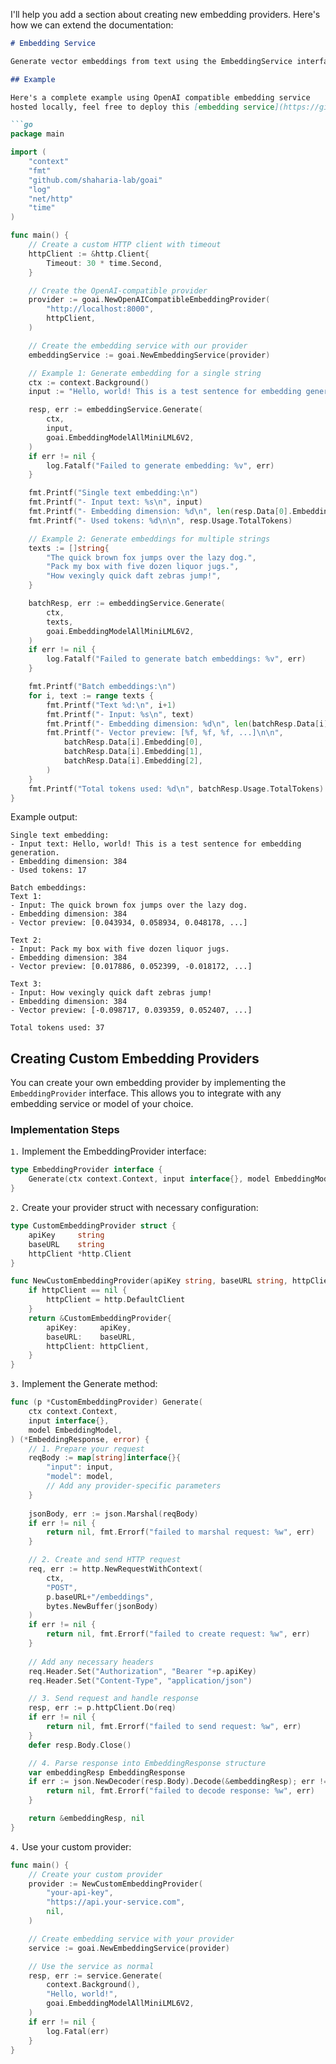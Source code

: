 I'll help you add a section about creating new embedding providers. Here's how we can extend the documentation:

```markdown
# Embedding Service

Generate vector embeddings from text using the EmbeddingService interface.

## Example

Here's a complete example using OpenAI compatible embedding service
hosted locally, feel free to deploy this [embedding service](https://github.com/shaharia-lab/embedding-service) locally.

```go
package main

import (
    "context"
    "fmt"
    "github.com/shaharia-lab/goai"
    "log"
    "net/http"
    "time"
)

func main() {
    // Create a custom HTTP client with timeout
    httpClient := &http.Client{
        Timeout: 30 * time.Second,
    }

    // Create the OpenAI-compatible provider
    provider := goai.NewOpenAICompatibleEmbeddingProvider(
        "http://localhost:8000",
        httpClient,
    )

    // Create the embedding service with our provider
    embeddingService := goai.NewEmbeddingService(provider)

    // Example 1: Generate embedding for a single string
    ctx := context.Background()
    input := "Hello, world! This is a test sentence for embedding generation."

    resp, err := embeddingService.Generate(
        ctx,
        input,
        goai.EmbeddingModelAllMiniLML6V2,
    )
    if err != nil {
        log.Fatalf("Failed to generate embedding: %v", err)
    }

    fmt.Printf("Single text embedding:\n")
    fmt.Printf("- Input text: %s\n", input)
    fmt.Printf("- Embedding dimension: %d\n", len(resp.Data[0].Embedding))
    fmt.Printf("- Used tokens: %d\n\n", resp.Usage.TotalTokens)

    // Example 2: Generate embeddings for multiple strings
    texts := []string{
        "The quick brown fox jumps over the lazy dog.",
        "Pack my box with five dozen liquor jugs.",
        "How vexingly quick daft zebras jump!",
    }

    batchResp, err := embeddingService.Generate(
        ctx,
        texts,
        goai.EmbeddingModelAllMiniLML6V2,
    )
    if err != nil {
        log.Fatalf("Failed to generate batch embeddings: %v", err)
    }

    fmt.Printf("Batch embeddings:\n")
    for i, text := range texts {
        fmt.Printf("Text %d:\n", i+1)
        fmt.Printf("- Input: %s\n", text)
        fmt.Printf("- Embedding dimension: %d\n", len(batchResp.Data[i].Embedding))
        fmt.Printf("- Vector preview: [%f, %f, %f, ...]\n\n",
            batchResp.Data[i].Embedding[0],
            batchResp.Data[i].Embedding[1],
            batchResp.Data[i].Embedding[2],
        )
    }
    fmt.Printf("Total tokens used: %d\n", batchResp.Usage.TotalTokens)
}
```

Example output:

```text
Single text embedding:
- Input text: Hello, world! This is a test sentence for embedding generation.
- Embedding dimension: 384
- Used tokens: 17

Batch embeddings:
Text 1:
- Input: The quick brown fox jumps over the lazy dog.
- Embedding dimension: 384
- Vector preview: [0.043934, 0.058934, 0.048178, ...]

Text 2:
- Input: Pack my box with five dozen liquor jugs.
- Embedding dimension: 384
- Vector preview: [0.017886, 0.052399, -0.018172, ...]

Text 3:
- Input: How vexingly quick daft zebras jump!
- Embedding dimension: 384
- Vector preview: [-0.098717, 0.039359, 0.052407, ...]

Total tokens used: 37
```

## Creating Custom Embedding Providers

You can create your own embedding provider by implementing the `EmbeddingProvider` interface.
This allows you to integrate with any embedding service or model of your choice.

### Implementation Steps

`1.` Implement the EmbeddingProvider interface:

```go
type EmbeddingProvider interface {
    Generate(ctx context.Context, input interface{}, model EmbeddingModel) (*EmbeddingResponse, error)
}
```

`2.` Create your provider struct with necessary configuration:

```go
type CustomEmbeddingProvider struct {
    apiKey     string
    baseURL    string
    httpClient *http.Client
}

func NewCustomEmbeddingProvider(apiKey string, baseURL string, httpClient *http.Client) *CustomEmbeddingProvider {
    if httpClient == nil {
        httpClient = http.DefaultClient
    }
    return &CustomEmbeddingProvider{
        apiKey:     apiKey,
        baseURL:    baseURL,
        httpClient: httpClient,
    }
}
```

`3.` Implement the Generate method:

```go
func (p *CustomEmbeddingProvider) Generate(
	ctx context.Context, 
	input interface{}, 
	model EmbeddingModel,
) (*EmbeddingResponse, error) {
    // 1. Prepare your request
    reqBody := map[string]interface{}{
        "input": input,
        "model": model,
        // Add any provider-specific parameters
    }
    
    jsonBody, err := json.Marshal(reqBody)
    if err != nil {
        return nil, fmt.Errorf("failed to marshal request: %w", err)
    }

    // 2. Create and send HTTP request
    req, err := http.NewRequestWithContext(
		ctx, 
		"POST", 
		p.baseURL+"/embeddings", 
		bytes.NewBuffer(jsonBody)
    )
    if err != nil {
        return nil, fmt.Errorf("failed to create request: %w", err)
    }
    
    // Add any necessary headers
    req.Header.Set("Authorization", "Bearer "+p.apiKey)
    req.Header.Set("Content-Type", "application/json")

    // 3. Send request and handle response
    resp, err := p.httpClient.Do(req)
    if err != nil {
        return nil, fmt.Errorf("failed to send request: %w", err)
    }
    defer resp.Body.Close()

    // 4. Parse response into EmbeddingResponse structure
    var embeddingResp EmbeddingResponse
    if err := json.NewDecoder(resp.Body).Decode(&embeddingResp); err != nil {
        return nil, fmt.Errorf("failed to decode response: %w", err)
    }

    return &embeddingResp, nil
}
```

`4.` Use your custom provider:

```go
func main() {
    // Create your custom provider
    provider := NewCustomEmbeddingProvider(
        "your-api-key",
        "https://api.your-service.com",
        nil,
    )

    // Create embedding service with your provider
    service := goai.NewEmbeddingService(provider)

    // Use the service as normal
    resp, err := service.Generate(
        context.Background(),
        "Hello, world!",
        goai.EmbeddingModelAllMiniLML6V2,
    )
    if err != nil {
        log.Fatal(err)
    }
}
```
